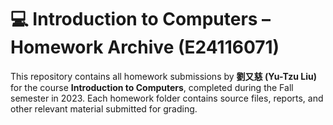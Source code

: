 # 💻 Introduction to Computers – Homework Archive (E24116071)

This repository contains all homework submissions by **劉又慈 (Yu-Tzu Liu)** for the course **Introduction to Computers**, completed during the Fall semester in 2023. Each homework folder contains source files, reports, and other relevant material submitted for grading.
